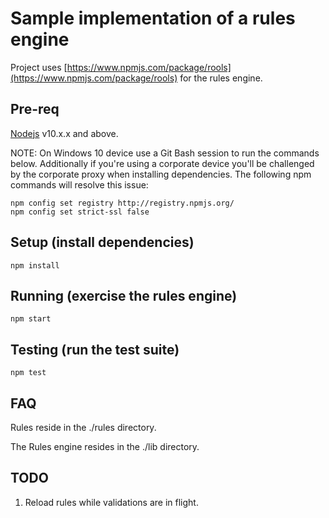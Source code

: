 # Sample implementation of a rules engine

Project uses [https://www.npmjs.com/package/rools](https://www.npmjs.com/package/rools) for the rules engine.

## Pre-req

[Nodejs](https://nodejs.org/en/) v10.x.x and above.

NOTE: On Windows 10 device use a Git Bash session to run the commands below.  Additionally if you're using a corporate device you'll be challenged by the corporate proxy when installing dependencies.  The following npm commands will resolve this issue:

```
npm config set registry http://registry.npmjs.org/
npm config set strict-ssl false
```

## Setup (install dependencies)

```
npm install
```

## Running (exercise the rules engine)
```
npm start
```

## Testing (run the test suite)

```
npm test
```


## FAQ

Rules reside in the ./rules directory.

The Rules engine resides in the ./lib directory.


## TODO
1. Reload rules while validations are in flight.
